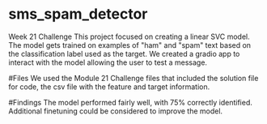 # sms_spam_detector
Week 21 Challenge
This project focused on creating a linear SVC model.  The model gets trained on examples of "ham" and "spam" text based on the classification label used as the target.
We created a gradio app to interact with the model allowing the user to test a message.

#Files
We used the Module 21 Challenge files that included the solution file for code, the csv file with the feature and target information.

#Findings
The model performed fairly well, with 75% correctly identified.  Additional finetuning could be considered to improve the model.
